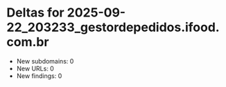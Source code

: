 # Deltas for 2025-09-22_203233_gestordepedidos.ifood.com.br
- New subdomains: 0
- New URLs: 0
- New findings: 0
